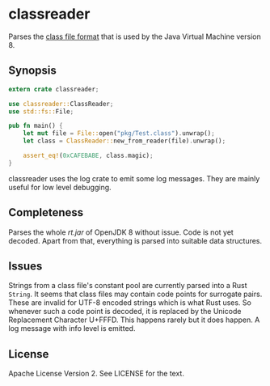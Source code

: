 classreader
===========

Parses the [class file format](https://docs.oracle.com/javase/specs/jvms/se8/html/jvms-4.html) that is used by the Java Virtual Machine version 8.

Synopsis
--------

```rust
extern crate classreader;

use classreader::ClassReader;
use std::fs::File;

pub fn main() {
    let mut file = File::open("pkg/Test.class").unwrap();
    let class = ClassReader::new_from_reader(file).unwrap();

    assert_eq!(0xCAFEBABE, class.magic);
}
```

classreader uses the log crate to emit some log messages. They are mainly useful for low level debugging.

Completeness
------------

Parses the whole *rt.jar* of OpenJDK 8 without issue. Code is not yet decoded. Apart from that, everything is parsed into suitable data structures.

Issues
------

Strings from a class file's constant pool are currently parsed into a Rust `String`. It seems that class files may contain code points for surrogate pairs. These are invalid for UTF-8 encoded strings which is what Rust uses. So whenever such a code point is decoded, it is replaced by the Unicode Replacement Character U+FFFD. This happens rarely but it does happen. A log message with info level is emitted.

License
-------

Apache License Version 2. See LICENSE for the text.
